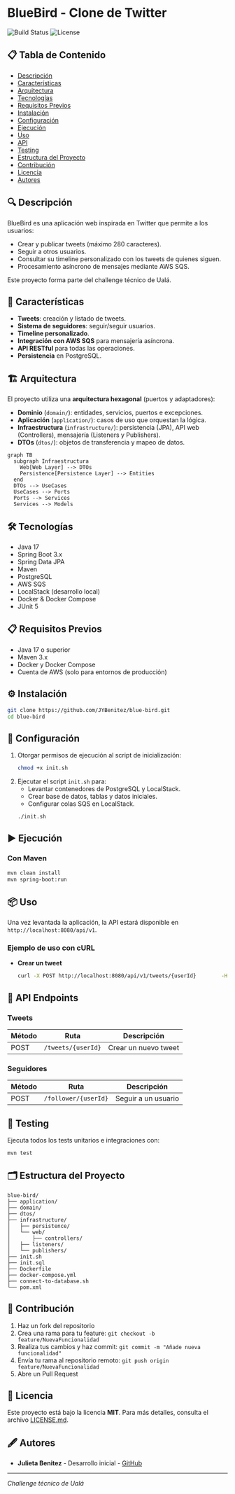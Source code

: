 # BlueBird - Clone de Twitter

![Build Status](https://img.shields.io/badge/build-passing-brightgreen) ![License](https://img.shields.io/badge/license-MIT-blue)

## 📋 Tabla de Contenido

- [Descripción](#descripción)
- [Características](#características)
- [Arquitectura](#arquitectura)
- [Tecnologías](#tecnologías)
- [Requisitos Previos](#requisitos-previos)
- [Instalación](#instalación)
- [Configuración](#configuración)
- [Ejecución](#ejecución)
- [Uso](#uso)
- [API](#api)
- [Testing](#testing)
- [Estructura del Proyecto](#estructura-del-proyecto)
- [Contribución](#contribución)
- [Licencia](#licencia)
- [Autores](#autores)

## 🔍 Descripción

BlueBird es una aplicación web inspirada en Twitter que permite a los usuarios:

- Crear y publicar tweets (máximo 280 caracteres).
- Seguir a otros usuarios.
- Consultar su timeline personalizado con los tweets de quienes siguen.
- Procesamiento asíncrono de mensajes mediante AWS SQS.

Este proyecto forma parte del challenge técnico de Ualá.

## 🚀 Características

- **Tweets**: creación y listado de tweets.
- **Sistema de seguidores**: seguir/seguir usuarios.
- **Timeline personalizado**.
- **Integración con AWS SQS** para mensajería asíncrona.
- **API RESTful** para todas las operaciones.
- **Persistencia** en PostgreSQL.

## 🏗️ Arquitectura

El proyecto utiliza una **arquitectura hexagonal** (puertos y adaptadores):

- **Dominio** (`domain/`): entidades, servicios, puertos e excepciones.
- **Aplicación** (`application/`): casos de uso que orquestan la lógica.
- **Infraestructura** (`infrastructure/`): persistencia (JPA), API web (Controllers), mensajería (Listeners y Publishers).
- **DTOs** (`dtos/`): objetos de transferencia y mapeo de datos.

```mermaid
graph TB
  subgraph Infraestructura
    Web[Web Layer] --> DTOs
    Persistence[Persistence Layer] --> Entities
  end
  DTOs --> UseCases
  UseCases --> Ports
  Ports --> Services
  Services --> Models
```

## 🛠️ Tecnologías

- Java 17
- Spring Boot 3.x
- Spring Data JPA
- Maven
- PostgreSQL
- AWS SQS
- LocalStack (desarrollo local)
- Docker & Docker Compose
- JUnit 5

## 📋 Requisitos Previos

- Java 17 o superior
- Maven 3.x
- Docker y Docker Compose
- Cuenta de AWS (solo para entornos de producción)

## ⚙️ Instalación

```bash
git clone https://github.com/JYBenitez/blue-bird.git
cd blue-bird
```

## 🔧 Configuración

1. Otorgar permisos de ejecución al script de inicialización:
   ```bash
   chmod +x init.sh
   ```
2. Ejecutar el script `init.sh` para:
   - Levantar contenedores de PostgreSQL y LocalStack.
   - Crear base de datos, tablas y datos iniciales.
   - Configurar colas SQS en LocalStack.
   ```bash
   ./init.sh
   ```

## ▶️ Ejecución

### Con Maven

```bash
mvn clean install
mvn spring-boot:run
```

## 📦 Uso

Una vez levantada la aplicación, la API estará disponible en `http://localhost:8080/api/v1`.

### Ejemplo de uso con cURL

- **Crear un tweet**

  ```bash
  curl -X POST http://localhost:8080/api/v1/tweets/{userId}        -H "Content-Type: application/json"        -d '{"content":"¡Hola, BlueBird!"}'
  ```

## 📑 API Endpoints

### Tweets

| Método | Ruta               | Descripción          |
| ------ | ------------------ | -------------------- |
| POST   | `/tweets/{userId}` | Crear un nuevo tweet |

### Seguidores

| Método | Ruta                 | Descripción         |
| ------ | -------------------- | ------------------- |
| POST   | `/follower/{userId}` | Seguir a un usuario |

## 🧪 Testing

Ejecuta todos los tests unitarios e integraciones con:

```bash
mvn test
```

## 🗂️ Estructura del Proyecto

```
blue-bird/
├── application/
├── domain/
├── dtos/
├── infrastructure/
│   ├── persistence/
│   └── web/
│       ├── controllers/
│   ├── listeners/
│   └── publishers/
├── init.sh
├── init.sql
├── Dockerfile
├── docker-compose.yml
├── connect-to-database.sh
└── pom.xml
```

## 🤝 Contribución

1. Haz un fork del repositorio
2. Crea una rama para tu feature: `git checkout -b feature/NuevaFuncionalidad`
3. Realiza tus cambios y haz commit: `git commit -m "Añade nueva funcionalidad"`
4. Envía tu rama al repositorio remoto: `git push origin feature/NuevaFuncionalidad`
5. Abre un Pull Request

## 📄 Licencia

Este proyecto está bajo la licencia **MIT**. Para más detalles, consulta el archivo [LICENSE.md](LICENSE.md).

## 🖋️ Autores

- **Julieta Benitez** - Desarrollo inicial - [GitHub](https://github.com/JYBenitez)

---

_Challenge técnico de Ualá_
